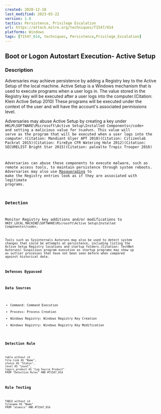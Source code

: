 ```yaml
---
created: 2020-12-18
last_modified: 2023-03-22
version: 1.0
tactics: Persistence, Privilege Escalation
url: https://attack.mitre.org/techniques/T1547/014
platforms: Windows
tags: [T1547_014, techniques, Persistence,Privilege_Escalation]
---
```


## Boot or Logon Autostart Execution- Active Setup

### Description

Adversaries may achieve persistence by adding a Registry key to the Active Setup of the local machine. Active Setup is a Windows mechanism that is used to execute programs when a user logs in. The value stored in the Registry key will be executed after a user logs into the computer.(Citation: Klein Active Setup 2010) These programs will be executed under the context of the user and will have the account's associated permissions level.

Adversaries may abuse Active Setup by creating a key under <code> HKLM\SOFTWARE\Microsoft\Active Setup\Installed Components\</code> and setting a malicious value for <code>StubPath</code>. This value will serve as the program that will be executed when a user logs into the computer.(Citation: Mandiant Glyer APT 2010)(Citation: Citizenlab Packrat 2015)(Citation: FireEye CFR Watering Hole 2012)(Citation: SECURELIST Bright Star 2015)(Citation: paloalto Tropic Trooper 2016)

Adversaries can abuse these components to execute malware, such as remote access tools, to maintain persistence through system reboots. Adversaries may also use [Masquerading](https://attack.mitre.org/techniques/T1036) to make the Registry entries look as if they are associated with legitimate programs.

### Detection

Monitor Registry key additions and/or modifications to <code>HKEY_LOCAL_MACHINE\SOFTWARE\Microsoft\Active Setup\Installed Components\</code>.

Tools such as Sysinternals Autoruns may also be used to detect system changes that could be attempts at persistence, including listing the Active Setup Registry locations and startup folders.(Citation: TechNet Autoruns) Suspicious program execution as startup programs may show up as outlier processes that have not been seen before when compared against historical data.

### Defenses Bypassed



### Data Sources

  - Command: Command Execution
  -  Process: Process Creation
  -  Windows Registry: Windows Registry Key Creation
  -  Windows Registry: Windows Registry Key Modification
### Detection Rule

```dataview
table without id
file.link AS "Name",
status AS "Status",
level AS "Level",
logsrc_product AS "Log Source Product"
FROM "Detection Rules" AND #T1547_014
```

### Rule Testing

```dataview
TABLE without id
filename AS "Name"
FROM "atomics" AND #T1547_014
```
